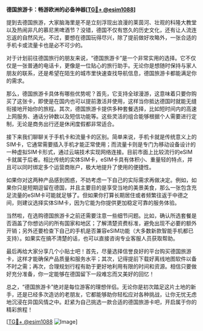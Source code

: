 **德国旅游卡：畅游欧洲的必备神器[[TG💪+ @esim1088](https://t.me/s/esim1088)]**

提到去德国旅游，大家脑海里是不是立刻浮现出浪漫的莱茵河、壮观的科隆大教堂以及热闹非凡的慕尼黑啤酒节？没错，德国不仅有悠久的历史文化，还有让人流连忘返的自然风光。不过，要想在德国玩得尽兴，除了提前做好攻略外，一张合适的手机卡或流量卡也是必不可少的。

对于计划前往德国旅行的朋友来说，“德国旅游卡”是一个非常实用的选择。它不仅仅是一张普通的电话卡，更像是一位贴心的旅行助手。无论你是想随时保持与家人朋友的联系，还是希望在陌生的城市里快速查找导航信息，德国旅游卡都能满足你的需求。

那么，德国旅游卡具体有哪些优势呢？首先，它支持全球漫游，这意味着只要你购买了这张卡，即使是在国内也可以提前激活并使用，这样当你抵达德国时就能无缝衔接地开始你的旅程。其次，德国旅游卡提供多种套餐选择，比如短时间内的高速上网服务、通话分钟数以及短信功能等。这些灵活的组合能够根据个人需要进行定制，无论是商务出行还是休闲度假都非常适合。

接下来我们聊聊关于手机卡和流量卡的区别。简单来说，手机卡就是传统意义上的SIM卡，它通常需要插入手机才能正常使用；而流量卡则是专门为移动设备设计的一种虚拟SIM卡形式，通过云端技术实现网络连接。目前市面上比较流行的eSIM卡就属于后者。相比传统的实体SIM卡，eSIM卡具有体积小、重量轻的特点，并且可以同时绑定多个运营商账户，极大地提升了使用的便捷性。

如果你对这两种产品感到困惑，不妨考虑一下自己的实际需求再做决定。例如，如果你只是短期逗留在德国，并且主要目的是享受当地的美景美食，那么一张包含充足流量的eSIM卡可能就足够了。但如果你打算长期居住或者频繁往返于中德之间，则建议选择实体SIM卡，因为它能为你提供更加稳定可靠的服务体验。

当然啦，在选购德国旅游卡之前还需要注意一些细节问题。比如，确认所选套餐是否涵盖了你想访问的所有国家和地区；了解清楚资费标准，避免出现不必要的额外开销；另外还要检查下自己的手机是否兼容eSIM功能（大多数新款智能手机都已支持）。如果实在搞不清楚的话，也可以直接咨询专业客服人员获取帮助。

最后再给大家分享几个小贴士吧！首先，尽量选择信誉良好的平台购买德国旅游卡，这样才能确保产品质量和服务水平；其次，记得提前下载好离线地图软件以备不时之需；再次，合理规划行程有助于更好地利用有限的时间和资源。相信只要做好充分准备，你一定能够在德国留下一段难忘而又美好的回忆！

总之，“德国旅游卡”绝对是每位游客的理想伴侣。无论你是初次踏足这片土地的新手，还是已经多次造访的老朋友，它都能够助你轻松应对各种挑战，让你无忧无虑地沉浸在异国风情之中。赶紧为自己挑选一款合适的德国旅游卡吧，开启属于你的精彩旅程！

[[TG💪+ @esim1088](https://t.me/s/esim1088) ![Image](https://i.postimg.cc/4NQfJmqS/Snipaste-2025-05-13-00-14-12.png)]